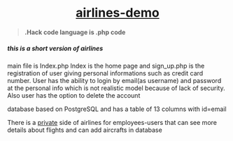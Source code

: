 <a href="https://airlines-demo-version.herokuapp.com/"><h1 align="center">airlines-demo</h1></a>

><b>.Hack code language is .php code</b><br>

<h5>this is a short version of airlines</h5>

<p> main file is Index.php 
 Index is the home page and sign_up.php is the registration of user giving personal informations such as credit card number. 
 User has the ability to login by email(as username) and password at the personal info which is not realistic model 
 because of lack of security. Also user has the option to delete the account</p>
 <p> database based on PostgreSQL and has a table of 13 columns with id=email <p>
<p>There is a <a href="https://airlines-demo-version.herokuapp.com/private.php">private</a> side of airlines for employees-users that can see more details about flights and can add aircrafts in database</p>
